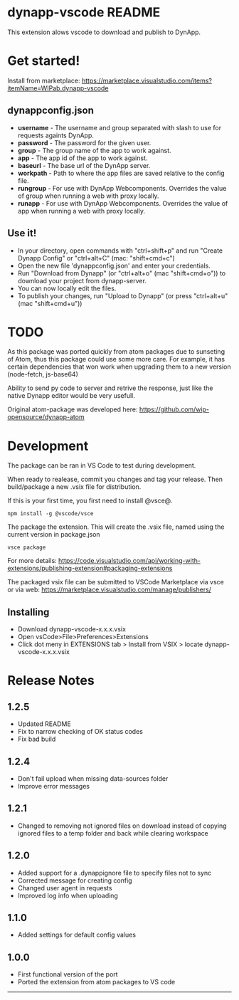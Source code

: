 # dynapp-vscode README


This extension alows vscode to download and publish to DynApp.

# Get started!

Install from marketplace: https://marketplace.visualstudio.com/items?itemName=WIPab.dynapp-vscode

## dynappconfig.json

* **username** - The username and group separated with slash to use for requests againts DynApp.
* **password** - The password for the given user.
* **group** - The group name of the app to work against.
* **app** - The app id of the app to work against.
* **baseurl** - The base url of the DynApp server.
* **workpath** - Path to where the app files are saved relative to the config file.
* **rungroup** - For use with DynApp Webcomponents. Overrides the value of group when running a web with proxy locally.
* **runapp** - For use with DynApp Webcomponents. Overrides the value of app when running a web with proxy locally.

## Use it!

* In your directory, open commands with "ctrl+shift+p" and run "Create Dynapp Config" or "ctrl+alt+C" (mac: "shift+cmd+c")
* Open the new file 'dynappconfig.json' and enter your credentials.
* Run "Download from Dynapp" (or "ctrl+alt+o" (mac "shift+cmd+o")) to download your project from dynapp-server.
* You can now locally edit the files.
* To publish your changes, run "Upload to Dynapp" (or press "ctrl+alt+u"  (mac "shift+cmd+u"))

# TODO

As this package was ported quickly from atom packages due to sunseting of Atom, thus this package could use some more care.
For example, it has certain dependencies that won work when upgrading them to a new version (node-fetch, js-base64)

Ability to send py code to server and retrive the response, just like the native Dynapp editor would be very usefull.

Original atom-package was developed here: https://github.com/wip-opensource/dynapp-atom

# Development

The package can be ran in VS Code to test during development.

When ready to realease, commit you changes and tag your release.
Then build/package a new .vsix file for distribution.

If this is your first time, you first need to install @vsce@.

```
npm install -g @vscode/vsce
```

The package the extension. This will create the .vsix file, named using the current version in package.json

```
vsce package
```

For more details: https://code.visualstudio.com/api/working-with-extensions/publishing-extension#packaging-extensions

The packaged vsix file can be submitted to VSCode Marketplace via vsce or via web:
https://marketplace.visualstudio.com/manage/publishers/

## Installing

* Download dynapp-vscode-x.x.x.vsix
* Open vsCode>File>Preferences>Extensions
* Click dot meny in EXTENSIONS tab > Install from VSIX > locate dynapp-vscode-x.x.x.vsix

# Release Notes

## 1.2.5

* Updated README
* Fix to narrow checking of OK status codes
* Fix bad build

## 1.2.4

* Don't fail upload when missing data-sources folder
* Improve error messages

## 1.2.1

* Changed to removing not ignored files on download instead of copying ignored files to a temp folder and back while clearing workspace

## 1.2.0

* Added support for a .dynappignore file to specify files not to sync
* Corrected message for creating config
* Changed user agent in requests
* Improved log info when uploading

## 1.1.0

* Added settings for default config values

## 1.0.0

* First functional version of the port
* Ported the extension from atom packages to VS code

---


